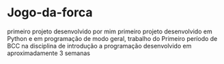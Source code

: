 # Jogo-da-forca
primeiro projeto desenvolvido por mim
primeiro projeto desenvolvido em Python e em programação de modo geral, 
trabalho do Primeiro período de BCC na disciplina de introdução a programação
desenvolvido em aproximadamente 3 semanas

